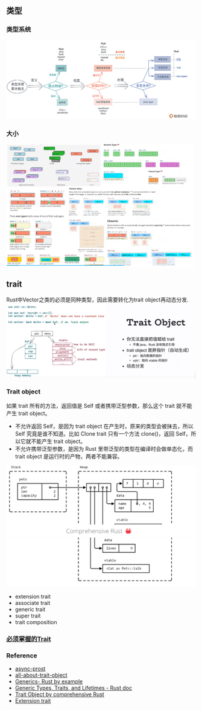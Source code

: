 ## 类型
### 类型系统
![img](./type_system.png)
### 大小
![img](./types.png)

## trait
Rust中Vector之类的必须是同种类型，因此需要转化为trait object再动态分发.
![img](./trait.png)

### Trait object

如果 trait 所有的方法，返回值是 Self 或者携带泛型参数，那么这个 trait 就不能产生 trait object。
- 不允许返回 Self，是因为 trait object 在产生时，原来的类型会被抹去，所以 Self 究竟是谁不知道。比如 Clone trait 只有一个方法 clone()，返回 Self，所以它就不能产生 trait object。
- 不允许携带泛型参数，是因为 Rust 里带泛型的类型在编译时会做单态化，而 trait object 是运行时的产物，两者不能兼容。

![img](./trait-objects.png)

- extension trait
- associate trait
- generic trait
- super trait
- trait composition

### [必须掌握的Trait](https://learn.lianglianglee.com/%e4%b8%93%e6%a0%8f/%e9%99%88%e5%a4%a9%20%c2%b7%20Rust%20%e7%bc%96%e7%a8%8b%e7%ac%ac%e4%b8%80%e8%af%be/14%20%e7%b1%bb%e5%9e%8b%e7%b3%bb%e7%bb%9f%ef%bc%9a%e6%9c%89%e5%93%aa%e4%ba%9b%e5%bf%85%e9%a1%bb%e6%8e%8c%e6%8f%a1%e7%9a%84trait%ef%bc%9f.md)

### Reference
- [async-prost](https://github.com/tyrchen/async-prost)
- [all-about-trait-object](https://brson.github.io/rust-anthology/1/all-about-trait-objects.html)
- [Generics- Rust by example](https://doc.rust-lang.org/beta/rust-by-example/generics.html)
- [Generic Types, Traits, and Lifetimes - Rust doc](https://doc.rust-lang.org/book/ch10-00-generics.html)
- [Trait Object by comprehensive Rust](https://google.github.io/comprehensive-rust/methods-and-traits/trait-objects.html)
- [Extension trait](https://rust-lang.github.io/rfcs/0445-extension-trait-conventions.html)